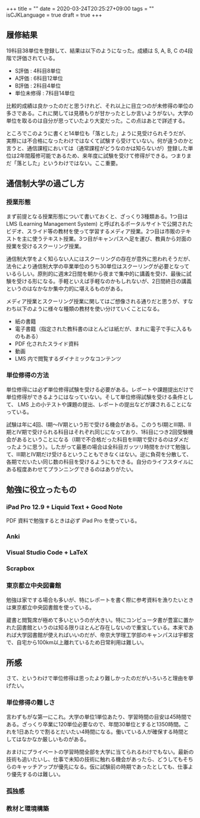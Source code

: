 +++
title = ""
date = 2020-03-24T20:25:27+09:00
tags = ""
isCJKLanguage = true
draft = true
+++

## 履修結果

19科目38単位を登録して、結果は以下のようになった。成績は S, A, B, C の4段階で評価されている。

* S評価 : 4科目8単位
* A評価 : 6科目12単位
* B評価 : 2科目4単位
* 単位未修得 : 7科目14単位

比較的成績は良かったのだと思うけれど、それ以上に目立つのが未修得の単位の多さである。これに関しては見積もりが甘かったとしか言いようがない。大学の単位を取るのは自分が思っていたより大変だった。この点はあとで詳述する。

ところでこのように書くと14単位も「落とした」ように見受けられそうだが、実際には不合格になったわけではなくて試験すら受けていない。何が違うのかと言うと、通信課程においては（通常課程がどうなのかは知らないが）登録した単位は2年間履修可能であるため、来年度に試験を受けて修得ができる。つまりまだ「落とした」というわけではない。ここ重要。

## 通信制大学の過ごし方

### 授業形態

まず前提となる授業形態について書いておくと、ざっくり3種類ある。1つ目は LMS (Learning Management System) と呼ばれるポータルサイトで公開されたビデオ、スライド等の教材を使って学習するメディア授業。2つ目は市販のテキストを主に使うテキスト授業。3つ目がキャンパスへ足を運び、教員から対面の授業を受けるスクーリング授業。

通信制大学をよく知らない人にはスクーリングの存在が意外に思われそうだが、法令により通信制大学の卒業単位のうち30単位はスクーリングが必要となっているらしい。原則的に週末2日間を朝から夜まで集中的に講義を受け、最後に試験を受ける形になる。手軽といえば手軽なのかもしれないが、2日間終日の講義というのはなかなか集中力的に堪えるものがある。

メディア授業とスクーリング授業に関してはご想像される通りだと思うが、すなわち以下のように様々な種類の教材を使い分けていくことになる。

* 紙の書籍
* 電子書籍（指定された教科書のほとんどは紙だが、まれに電子で手に入るものもある）
* PDF 化されたスライド資料
* 動画
* LMS 内で閲覧するダイナミックなコンテンツ

### 単位修得の方法

単位修得には必ず単位修得試験を受ける必要がある。レポートや課題提出だけで単位修得ができるようにはなっていない。そして単位修得試験を受ける条件として、 LMS 上の小テストや課題の提出、レポートの提出などが課されることになっている。

試験は年に4回、I期〜IV期という形で受ける機会がある。このうちI期とIII期、II期とIV期で受けられる科目はそれぞれ同じになっており、1科目につき2回受験機会があるということになる（I期で不合格だった科目をIII期で受けるのはダメだったように思う）。したがって最悪の場合は全科目ガッツリ時間をかけて勉強して、III期とIV期だけ受けるということもできなくはない。逆に負荷を分散して、各期でだいたい同じ数の科目を受けるようにもできる。自分のライフスタイルにある程度あわせてプランニングできるのはありがたい。

## 勉強に役立ったもの

### iPad Pro 12.9 + Liquid Text + Good Note

PDF 資料で勉強するときは必ず iPad Pro を使っている。

### Anki

### Visual Studio Code + LaTeX

### Scrapbox

### 東京都立中央図書館

勉強は家でする場合も多いが、特にレポートを書く際に参考資料を漁りたいときは東京都立中央図書館を使っている。

蔵書と閲覧席が極めて多いというのが大きい。特にコンピュータ書が豊富に置かれた図書館というのは知る限りほとんど存在しないので重宝している。本来であれば大学図書館が使えればいいのだが、帝京大学理工学部のキャンパスは宇都宮で、自宅から100km以上離れているため日常利用は難しい。

## 所感

さて、というわけで単位修得は思ったより難しかったのだがいろいろと理由を挙げたい。

### 単位修得の難しさ

言わずもがな第一にこれ。大学の単位1単位あたり、学習時間の目安は45時間である。ざっくり卒業に120単位必要なので、年間30単位とすると1350時間。これを1日あたりで割るとだいたい4時間になる。働いている人が確保する時間としてはなかなか厳しいものがある。

おまけにプライベートの学習時間全部を大学に当てられるわけでもない。最新の技術も追いたいし、仕事で未知の技術に触れる機会があったら、どうしてもそちらのキャッチアップが優先になる。仮に試験前の時期であったとしても、仕事より優先するのは難しい。

### 孤独感

### 教材と環境構築
